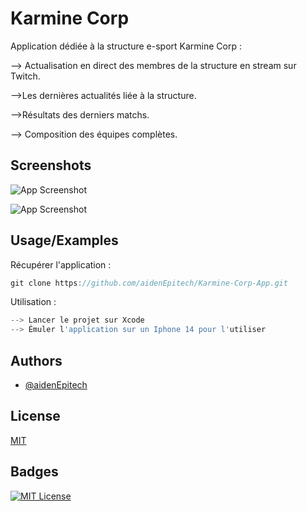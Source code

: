 
# Karmine Corp

Application dédiée à la structure e-sport Karmine Corp :

--> Actualisation en direct des membres de la structure en stream sur Twitch.

-->Les dernières actualités liée à la structure.

-->Résultats des derniers matchs.

--> Composition des équipes complètes.


## Screenshots

![App Screenshot](https://i.postimg.cc/FftbdQBq/image1.png)

![App Screenshot](https://i.postimg.cc/Z9r86Mkq/image2.png)


## Usage/Examples
Récupérer l'application : 
```javascript
git clone https://github.com/aidenEpitech/Karmine-Corp-App.git
```

Utilisation : 
```javascript
--> Lancer le projet sur Xcode
--> Émuler l'application sur un Iphone 14 pour l'utiliser 
```


## Authors

- [@aidenEpitech](https://github.com/aidenEpitech/)


## License

[MIT](LICENSE)


## Badges


[![MIT License](https://img.shields.io/badge/License-MIT-green.svg)](LICENSE)


